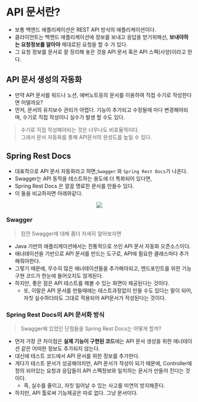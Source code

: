 # API 문서란?
 - 보통 백엔드 애플리케이션은 REST API 방식의 애플리케이션이다.
 - 클라이언트는 백엔드 애플리케이션에 정보를 보내고 응답을 받기위해선, **보내야하는 요청정보를 알아야** 제대로된 요청을 할 수 가 있다.
 - 그 요청 정보를 문서로 잘 정리해 놓은 것을 API 문서 혹은 API 스펙(사양)이라고 한다. 


## API 문서 생성의 자동화
 - 만약  API 문서를 워드나 노션, 에버노트등의 문서를 이용하여 직접 수기로 작성한다면 어떨까요?
 - 먼저, 문서의 유지보수 관리가 어렵다. 기능이 추가되고 수정될때 마다 변경해야되며, 수기로 직접 작성이니 실수가 발생 할 수도 있다.

> 수기로 직접 작성해야되는 것은 너무나도 비효율적이다.   
> 그래서 문서 자동화를 통해 API문서의 완성도를 높일 수 있다.  
 


## Spring Rest Docs
- 대표적으로 API 문서 자동화라고 하면,`Swagger` 와 `Spring Rest Docs`가 나온다.
- Swagger는 API 동작을 테스트하는 용도에 더 특화되어 있다면, 
- Spring Rest Docs 은 깔끔 명료한 문서를 만들수 있다.
- 이 둘을 비교하자면 아래와같다.
<p align="center"><img src="https://user-images.githubusercontent.com/104331549/179381213-717106e1-7889-47c4-8f4f-76ef14dfe781.png"></p>


### Swagger
> 잠깐 Swagger에 대해 좀더 자세히 알아보자면

- Java 기반의 애플리케이션에서는 전통적으로 쓰인 API 문서 자동화 오픈소스이다. 
- 애너테이션을 기반으로 API 문서를 만드는 도구로, API에 필요한 클래스마다 추가해줘야한다. 
- 그렇기 때문에, 무수히 많은 애너테이션들을 추가해야되고, 엔드포인트를 위한 기능 구현 코드가 한눈에 들어오지도 않게된다. 
- 하지만, 좋은 점은 API 테스트를 해볼 수 있는 화면이 제공된다는 것이다. 
    - 또, 이말은 API 문서를 만들때에는 테스트과정없이 만들 수도 있다는 말이 되어, 자칫 실수하더라도 그대로 적용되어 API문서가 작성된다는 것이다.


###  Spring Rest Docs의 API 문서화 방식
 > Swagger에 있었던 단점들을 Spring Rest Docs는 어떻게 할까?
 
 - 먼저 가장 큰 차이점은 **실제 기능이 구현된 코드**에는 API 문서 생성을 위한 애너테이션 같은 어떠한 정보도 추가되지 않는다.
 - 대신에 테스트 코드에서 API 문서를 위한 정보를 추가한다. 
 - 게다가 테스트 문서가 성공해야지만, API 문서가 작성이 되기 때문에, Controller에 정의 되어있는 요청과 응답들이 API 스펙정보와 일치하는 문서가 만들어 진다는 것이다.
    - 즉, 실수를 줄이고, 자칫 일어날 수 있는 사고를 미연의 방지해준다.
 - 하지만, API 툴로써 기능제공은 따로 없다. 그냥 문서이다.